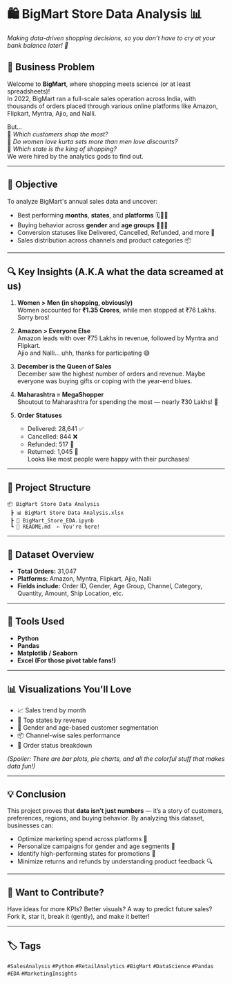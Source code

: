 
# 🛍️ BigMart Store Data Analysis 📊  
*Making data-driven shopping decisions, so you don’t have to cry at your bank balance later! 💸*

## 🧠 Business Problem

Welcome to **BigMart**, where shopping meets science (or at least spreadsheets)!  
In 2022, BigMart ran a full-scale sales operation across India, with thousands of orders placed through various online platforms like Amazon, Flipkart, Myntra, Ajio, and Nalli.

But...  
🤔 *Which customers shop the most?*  
💁 *Do women love kurta sets more than men love discounts?*  
📍 *Which state is the king of shopping?*  
We were hired by the analytics gods to find out.

---

## 🎯 Objective

To analyze BigMart's annual sales data and uncover:
- Best performing **months**, **states**, and **platforms** 🗓️📍🛒
- Buying behavior across **gender** and **age groups** 🚻👶🧓
- Conversion statuses like Delivered, Cancelled, Refunded, and more 🔄
- Sales distribution across channels and product categories 📦

---

## 🔍 Key Insights (A.K.A what the data screamed at us)

1. **Women > Men (in shopping, obviously)**  
   Women accounted for **₹1.35 Crores**, while men stopped at ₹76 Lakhs. Sorry bros!

2. **Amazon > Everyone Else**  
   Amazon leads with over ₹75 Lakhs in revenue, followed by Myntra and Flipkart.  
   Ajio and Nalli… uhh, thanks for participating 😅

3. **December is the Queen of Sales**  
   December saw the highest number of orders and revenue. Maybe everyone was buying gifts or coping with the year-end blues.

4. **Maharashtra = MegaShopper**  
   Shoutout to Maharashtra for spending the most — nearly ₹30 Lakhs! 🎉

5. **Order Statuses**  
   - Delivered: 28,641 ✅  
   - Cancelled: 844 ❌  
   - Refunded: 517 💸  
   - Returned: 1,045 🔁  
   Looks like most people were happy with their purchases!

---

## 📁 Project Structure

```
📦 BigMart Store Data Analysis
 ┣ 📊 BigMart Store Data Analysis.xlsx
 ┣ 📓 BigMart_Store_EDA.ipynb
 ┗ 📄 README.md  ← You're here!
```

---

## 📌 Dataset Overview

- **Total Orders:** 31,047  
- **Platforms:** Amazon, Myntra, Flipkart, Ajio, Nalli  
- **Fields include:** Order ID, Gender, Age Group, Channel, Category, Quantity, Amount, Ship Location, etc.

---

## 🧰 Tools Used

- **Python**
- **Pandas**
- **Matplotlib / Seaborn**
- **Excel (For those pivot table fans!)**

---

## 📊 Visualizations You'll Love

- 📈 Sales trend by month  
- 📍 Top states by revenue  
- 🚻 Gender and age-based customer segmentation  
- 📦 Channel-wise sales performance  
- 🚚 Order status breakdown  

*(Spoiler: There are bar plots, pie charts, and all the colorful stuff that makes data fun!)*

---

## 💡 Conclusion

This project proves that **data isn’t just numbers** — it’s a story of customers, preferences, regions, and buying behavior. By analyzing this dataset, businesses can:

- Optimize marketing spend across platforms 🧠  
- Personalize campaigns for gender and age segments 🎯  
- Identify high-performing states for promotions 📍  
- Minimize returns and refunds by understanding product feedback 🔍

---

## 🤖 Want to Contribute?

Have ideas for more KPIs? Better visuals? A way to predict future sales? Fork it, star it, break it (gently), and make it better!  

---

## 🏷️ Tags

`#SalesAnalysis` `#Python` `#RetailAnalytics` `#BigMart` `#DataScience` `#Pandas` `#EDA` `#MarketingInsights`
